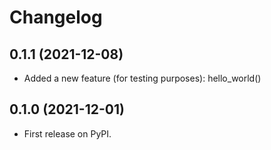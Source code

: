 # Changelog

## 0.1.1 (2021-12-08)
* Added a new feature (for testing purposes): hello_world()

## 0.1.0 (2021-12-01)

* First release on PyPI.
